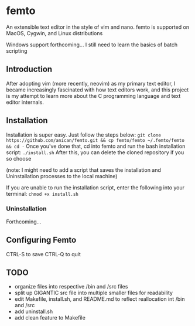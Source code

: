 # femto
An extensible text editor in the style of vim and nano.
femto is supported on MacOS, Cygwin, and Linux distributions

Windows support forthcoming... I still need to learn the basics of batch scripting

## Introduction
After adopting vim (more recently, neovim) as my primary text editor, I became increasingly fascinated with how
text editors work, and this project is my attempt to learn more about the C programming
language and text editor internals. 

## Installation
Installation is super easy. Just follow the steps below:
`git clone https://github.com/anican/femto.git && cp femto/femto ~/.femto/femto && cd -`
Once you've done that, cd into femto and run the bash installation script:
`./install.sh`
After this, you can delete the cloned repository if you so choose

(note: I might need to add a script that saves the installation and Uninstallation
processes to the local machine)

If you are unable to run the installation script, enter the following into your terminal:
`chmod +x install.sh`

### Uninstallation
Forthcoming... 

## Configuring Femto
CTRL-S to save
CTRL-Q to quit

## TODO
- organize files into respective /bin and /src files
- split up GIGANTIC src file into multiple smaller files for readability
- edit Makefile, install.sh, and README.md to reflect reallocation int /bin and /src
- add uninstall.sh
- add clean feature to Makefile
